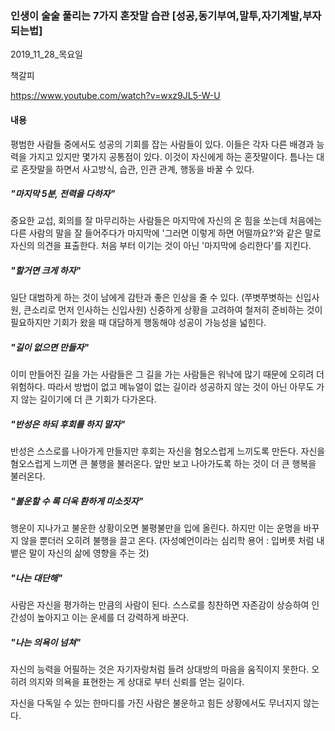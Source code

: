 ### 인생이 술술 풀리는 7가지 혼잣말 습관 [성공,동기부여,말투,자기계발,부자되는법]

2019_11_28_목요일

책갈피

 https://www.youtube.com/watch?v=wxz9JL5-W-U 



#### 내용

평범한 사람들 중에서도 성공의 기회를 잡는 사람들이 있다. 이들은 각자 다른 배경과 능력을 가지고 있지만 몇가지 공통점이 있다. 이것이 자신에게 하는 혼잣말이다. 틈나는 대로 혼잣말을 하면서 사고방식, 습관, 인관 관계, 행동을 바꿀 수 있다. 



##### "마지막 5분, 전력을 다하자"

중요한 교섭, 회의를 잘 마무리하는 사람들은 마지막에 자신의 온 힘을 쏘는데 처음에는 다른 사람의 말을 잘 들어주다가 마지막에 '그러면 이렇게 하면 어떨까요?'와 같은 말로 자신의 의견을 표출한다. 처음 부터 이기는 것이 아닌 '마지막에 승리한다'를 지킨다.

##### "할거면 크게 하자"

일단 대범하게 하는 것이 남에게 감탄과 좋은 인상을 줄 수 있다. (쭈볏쭈볏하는 신입사원, 큰소리로 먼저 인사하는 신입사원)
신중하게 상황을 고려하여 철저히 준비하는 것이 필요하지만 기회가 왔을 때 대담하게 행동해야 성공이 가능성을 넓힌다.

##### "길이 없으면 만들자"

이미 만들어진 길을 가는 사람들은 그 길을 가는 사람들은 워낙에 많기 때문에 오히려 더 위험하다. 따라서 방법이 없고 메뉴얼이 없는 길이라 성공하지 않는 것이 아닌 아무도 가지 않는 길이기에 더 큰 기회가 다가온다.

##### "반성은 하되 후회를 하지 말자"

반성은 스스로를 나아가게 만들지만 후회는 자신을 혐오스럽게 느끼도록 만든다. 자신을 혐오스럽게 느끼면 큰 불행을 불러온다. 앞만 보고 나아가도록 하는 것이 더 큰 행복을 불러온다.

##### "불운할 수 록 더욱 환하게 미소짓자"

행운이 지나가고 불운한 상황이오면 불평불만을 입에 올린다. 하지만 이는 운명을 바꾸지 않을 뿐더러 오히려 불행을 끌고 온다. (자성예언이라는 심리학 용어 : 입버릇 처럼 내뱉은 말이 자신의 삶에 영향을 주는 것)

##### "나는 대단해"

사람은 자신을 평가하는 만큼의 사람이 된다. 스스로를 칭찬하면 자존감이 상승하여 인간성이 높아지고 이는 운세를 더 강력하게 바꾼다.

##### "나는 의욕이 넘쳐"

자신의 능력을 어필하는 것은 자기자랑처럼 들려 상대방의 마음을 움직이지 못한다. 오히려 의지와 의욕을 표현한는 게 상대로 부터 신뢰를 얻는 길이다.





자신을 다독일 수 있는 한마디를 가진 사람은 불운하고 힘든 상황에서도 무너지지 않는다. 
